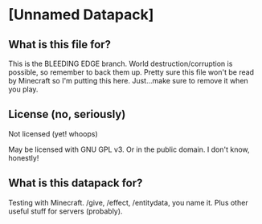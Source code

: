 # [Unnamed Datapack]

## What is this file for?
This is the BLEEDING EDGE branch. World destruction/corruption is possible, so remember to back them up.
Pretty sure this file won't be read by Minecraft so I'm putting this here. Just...make sure to remove it when you play.

## License (no, seriously)
Not licensed (yet! whoops)

May be licensed with GNU GPL v3. Or in the public domain. I don't know, honestly!

## What is this datapack for?
Testing with Minecraft. /give, /effect, /entitydata, you name it. Plus other useful stuff for servers (probably).
